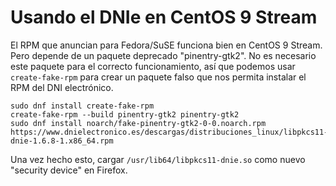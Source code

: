 # Usando el DNIe en CentOS 9 Stream

El RPM que anuncian para Fedora/SuSE funciona bien en CentOS 9 Stream.
Pero depende de un paquete deprecado "pinentry-gtk2".
No es necesario este paquete para el correcto funcionamiento, así que podemos usar `create-fake-rpm` para crear un paquete falso que nos permita instalar el RPM del DNI electrónico.

```
sudo dnf install create-fake-rpm
create-fake-rpm --build pinentry-gtk2 pinentry-gtk2
sudo dnf install noarch/fake-pinentry-gtk2-0-0.noarch.rpm https://www.dnielectronico.es/descargas/distribuciones_linux/libpkcs11-dnie-1.6.8-1.x86_64.rpm
```

Una vez hecho esto, cargar `/usr/lib64/libpkcs11-dnie.so` como nuevo "security device" en Firefox.
